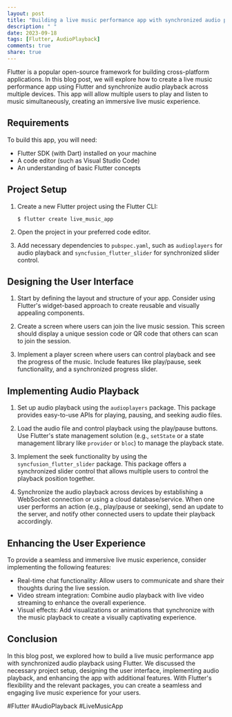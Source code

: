 ```yaml
---
layout: post
title: "Building a live music performance app with synchronized audio playback in Flutter"
description: " "
date: 2023-09-18
tags: [Flutter, AudioPlayback]
comments: true
share: true
---
```


Flutter is a popular open-source framework for building cross-platform applications. In this blog post, we will explore how to create a live music performance app using Flutter and synchronize audio playback across multiple devices. This app will allow multiple users to play and listen to music simultaneously, creating an immersive live music experience.

## Requirements
To build this app, you will need:
- Flutter SDK (with Dart) installed on your machine
- A code editor (such as Visual Studio Code)
- An understanding of basic Flutter concepts

## Project Setup
1. Create a new Flutter project using the Flutter CLI:
   ```
   $ flutter create live_music_app
   ```

2. Open the project in your preferred code editor.

3. Add necessary dependencies to `pubspec.yaml`, such as `audioplayers` for audio playback and `syncfusion_flutter_slider` for synchronized slider control.

## Designing the User Interface
1. Start by defining the layout and structure of your app. Consider using Flutter's widget-based approach to create reusable and visually appealing components.

2. Create a screen where users can join the live music session. This screen should display a unique session code or QR code that others can scan to join the session.

3. Implement a player screen where users can control playback and see the progress of the music. Include features like play/pause, seek functionality, and a synchronized progress slider.

## Implementing Audio Playback
1. Set up audio playback using the `audioplayers` package. This package provides easy-to-use APIs for playing, pausing, and seeking audio files.

2. Load the audio file and control playback using the play/pause buttons. Use Flutter's state management solution (e.g., `setState` or a state management library like `provider` or `bloc`) to manage the playback state.

3. Implement the seek functionality by using the `syncfusion_flutter_slider` package. This package offers a synchronized slider control that allows multiple users to control the playback position together.

4. Synchronize the audio playback across devices by establishing a WebSocket connection or using a cloud database/service. When one user performs an action (e.g., play/pause or seeking), send an update to the server, and notify other connected users to update their playback accordingly.

## Enhancing the User Experience
To provide a seamless and immersive live music experience, consider implementing the following features:

- Real-time chat functionality: Allow users to communicate and share their thoughts during the live session.
- Video stream integration: Combine audio playback with live video streaming to enhance the overall experience.
- Visual effects: Add visualizations or animations that synchronize with the music playback to create a visually captivating experience.

## Conclusion
In this blog post, we explored how to build a live music performance app with synchronized audio playback using Flutter. We discussed the necessary project setup, designing the user interface, implementing audio playback, and enhancing the app with additional features. With Flutter's flexibility and the relevant packages, you can create a seamless and engaging live music experience for your users.

#Flutter #AudioPlayback #LiveMusicApp